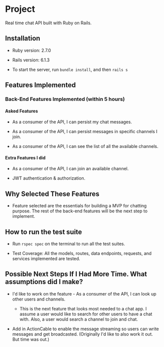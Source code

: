 # Project

Real time chat API built with Ruby on Rails.

## Installation

* Ruby version: 2.7.0

* Rails version: 6.1.3

* To start the server, run ```bundle install```, and then ```rails s```

## Features Implemented

### Back-End Features Implemented (within 5 hours)

#### Asked Features

* As a consumer of the API, I can persist my chat messages.

* As a consumer of the API, I can persist messages in specific channels I join.

* As a consumer of the API, I can see the list of all the available channels.

#### Extra Features I did

* As a consumer of the API, I can join an available channel.

* JWT authentication & authorization.

## Why Selected These Features

* Feature selected are the essentials for building a MVP for chatting purpose. The rest of the back-end features will be the next step to implement.

## How to run the test suite

* Run ```rspec spec``` on the terminal to run all the test suites.

* Test Coverage: All the models, routes, data endpoints, requests, and services implemented are tested.

## Possible Next Steps If I Had More Time. What assumptions did I make?

* I'd like to work on the feature - As a consumer of the API, I can look up other users and channels.

  * This is the next feature that looks most needed to a chat app. I assume a user would like to search for other users to have a chat with. Also, a user would search a channel to join and chat.

* Add in ActionCable to enable the message streaming so users can write messages and get broadcasted. (Originally I'd like to also work it out. But time was out.)
